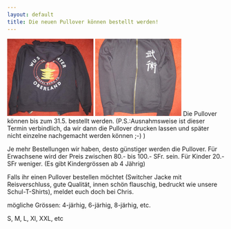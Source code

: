 ```yaml
---
layout: default
title: Die neuen Pullover können bestellt werden!
---
```


<img class="ifloat-left" src="/images/pullover/wu-shu-pullover-rueckseite.jpg" alt="Wu Shu Pullover" width="200px">
<img class="ifloat-right" src="/images/pullover/wu-shu-pullover-vorderseite.jpg" alt="Wu Shu Pullover" width="200px">
Die Pullover können bis zum 31.5. bestellt werden.  (P.S.:Ausnahmsweise ist dieser Termin verbindlich, da wir dann die Pullover drucken lassen und später nicht einzelne nachgemacht werden können ;-) )

Je mehr Bestellungen wir haben, desto günstiger werden die Pullover. Für Erwachsene wird der Preis zwischen 80.- bis 100.- SFr. sein. Für Kinder 20.-SFr weniger. (Es gibt Kindergrössen ab 4 Jährig)

Falls ihr einen Pullover bestellen möchtet (Switcher Jacke mit Reisverschluss, gute Qualität, innen schön flauschig, bedruckt wie unsere Schul-T-Shirts), meldet euch doch bei Chris.

mögliche Grössen:
4-järhig, 6-järhig, 8-järhig, etc.

S, M, L, Xl, XXL, etc
